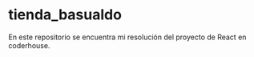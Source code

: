 # tienda_basualdo
 En este repositorio se encuentra mi resolución del proyecto de React en coderhouse.
